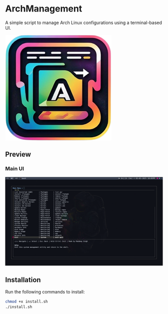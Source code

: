 # ArchManagement

A simple script to manage Arch Linux configurations using a terminal-based UI.

![ArchManagement](./ArchManagement.png)
## Preview

### Main UI  
![UI Preview](./screenshots/ui-preview.png)  


## Installation

Run the following commands to install:

```bash
chmod +x install.sh
./install.sh

